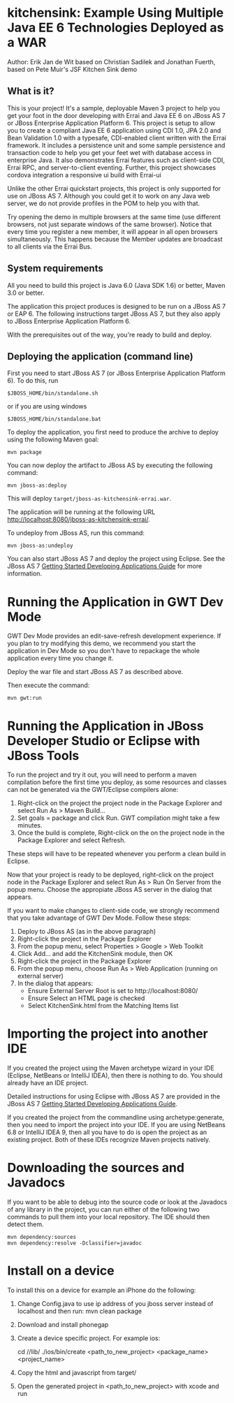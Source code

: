 kitchensink: Example Using Multiple Java EE 6 Technologies Deployed as a WAR
============================================================================
Author: Erik Jan de Wit based on Christian Sadilek and Jonathan Fuerth, based on Pete Muir's JSF Kitchen Sink demo

What is it?
-----------

This is your project! It's a sample, deployable Maven 3 project to help you
get your foot in the door developing with Errai and Java EE 6 on JBoss AS 7 or
JBoss Enterprise Application Platform 6. This project is setup to allow you to
create a compliant Java EE 6 application using CDI 1.0, JPA 2.0 and Bean Validation
1.0 with a typesafe, CDI-enabled client written with the Errai framework. It includes
a persistence unit and some sample persistence and transaction code to help
you get your feet wet with database access in enterprise Java. It also demonstrates
Errai features such as client-side CDI, Errai RPC, and server-to-client eventing.
Further, this project showcases cordova integration a responsive ui build with Errai-ui

Unlike the other Errai quickstart projects, this project is only supported for use
on JBoss AS 7. Although you could get it to work on any Java web server, we do
not provide profiles in the POM to help you with that.

Try opening the demo in multiple browsers at the same time (use different browsers,
not just separate windows of the same browser). Notice that every time you register
a new member, it will appear in all open browsers simultaneously. This happens because
the Member updates are broadcast to all clients via the Errai Bus.


System requirements
-------------------

All you need to build this project is Java 6.0 (Java SDK 1.6) or better, Maven
3.0 or better.

The application this project produces is designed to be run on a JBoss AS 7 or EAP 6.
The following instructions target JBoss AS 7, but they also apply to JBoss Enterprise Application Platform 6.

With the prerequisites out of the way, you're ready to build and deploy.

Deploying the application (command line)
----------------------------------------

First you need to start JBoss AS 7 (or JBoss Enterprise Application Platform 6). To do this, run

    $JBOSS_HOME/bin/standalone.sh

or if you are using windows

    $JBOSS_HOME/bin/standalone.bat

To deploy the application, you first need to produce the archive to deploy using
the following Maven goal:

    mvn package

You can now deploy the artifact to JBoss AS by executing the following command:

    mvn jboss-as:deploy

This will deploy `target/jboss-as-kitchensink-errai.war`.

The application will be running at the following URL <http://localhost:8080/jboss-as-kitchensink-errai/>.

To undeploy from JBoss AS, run this command:

    mvn jboss-as:undeploy

You can also start JBoss AS 7 and deploy the project using Eclipse. See the JBoss AS 7
<a href="https://docs.jboss.org/author/display/AS71/Getting+Started+Developing+Applications+Guide" title="Getting Started Developing Applications Guide">Getting Started Developing Applications Guide</a> for more information.

Running the Application in GWT Dev Mode
=======================================

GWT Dev Mode provides an edit-save-refresh development experience. If you plan to try
modifying this demo, we recommend you start the application in Dev Mode so you don't
have to repackage the whole application every time you change it.

Deploy the war file and start JBoss AS 7 as described above.

Then execute the command:

    mvn gwt:run

Running the Application in JBoss Developer Studio or Eclipse with JBoss Tools
=============================================================================

To run the project and try it out, you will need to perform a maven
compilation before the first time you deploy, as some resources and
classes can not be generated via the GWT/Eclipse compilers alone:

1. Right-click on the project the project node in the Package Explorer and select Run As > Maven Build...
2. Set goals = package and click Run. GWT compilation might take a few minutes.
3. Once the build is complete, Right-click on the on the project node in the Package Explorer and select Refresh.

These steps will have to be repeated whenever you perform a clean build in Eclipse.

Now that your project is ready to be deployed, right-click on the
project node in the Package Explorer and select Run As > Run On Server
from the popup menu. Choose the appropiate JBoss AS server in
the dialog that appears.

If you want to make changes to client-side code, we strongly recommend that you
take advantage of GWT Dev Mode. Follow these steps:

1. Deploy to JBoss AS (as in the above paragraph)
2. Right-click the project in the Package Explorer
3. From the popup menu, select Properties > Google > Web Toolkit
4. Click Add... and add the KitchenSink module, then OK
5. Right-click the project in the Package Explorer
6. From the popup menu, choose Run As > Web Application (running on external server)
7. In the dialog that appears:
   * Ensure External Server Root is set to http://localhost:8080/<your application name>
   * Ensure Select an HTML page is checked
   * Select KitchenSink.html from the Matching Items list

Importing the project into another IDE
======================================

If you created the project using the Maven archetype wizard in your IDE
(Eclipse, NetBeans or IntelliJ IDEA), then there is nothing to do. You should
already have an IDE project.

Detailed instructions for using Eclipse with JBoss AS 7 are provided in the
JBoss AS 7 <a href="https://docs.jboss.org/author/display/AS71/Getting+Started+Developing+Applications+Guide" title="Getting Started Developing Applications Guide">Getting Started Developing Applications Guide</a>.

If you created the project from the commandline using archetype:generate, then
you need to import the project into your IDE. If you are using NetBeans 6.8 or
IntelliJ IDEA 9, then all you have to do is open the project as an existing
project. Both of these IDEs recognize Maven projects natively.

Downloading the sources and Javadocs
====================================

If you want to be able to debug into the source code or look at the Javadocs
of any library in the project, you can run either of the following two
commands to pull them into your local repository. The IDE should then detect
them.

    mvn dependency:sources
    mvn dependency:resolve -Dclassifier=javadoc

Install on a device
===================

To install this on a device for example an iPhone do the following:
1. Change Config.java to use ip address of you jboss server instead of localhost and then run:
    mvn clean package

2. Download and install phonegap
3. Create a device specific project. For example ios:

    cd /<phonegap install directory>/lib/
    ./ios/bin/create <path_to_new_project> <package_name> <project_name>

4. Copy the html and javascript from target/
5. Open the generated project in <path_to_new_project> with xcode and run